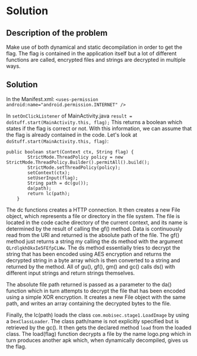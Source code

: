 # Solution

## Description of the problem

Make use of both dynamical and static decompilation in order to get the flag. The flag is contained
in the application itself but a lot of different functions are called, encrypted files and strings
are decrypted in multiple ways.

## Solution

In the Manifest.xml:
`<uses-permission android:name="android.permission.INTERNET" />`

In `setOnClickListener` of MainActivity.java
`result = doStuff.start(MainActivity.this, flag);`
This returns a boolean which states if the flag is correct or not. With this information, we can
assume that the flag is already contained in the code. Let's look
at `doStuff.start(MainActivity.this, flag)`:

````
public boolean start(Context ctx, String flag) {
        StrictMode.ThreadPolicy policy = new StrictMode.ThreadPolicy.Builder().permitAll().build();
        StrictMode.setThreadPolicy(policy);
        setContext(ctx);
        setUserInput(flag);
        String path = dc(gu());
        da(path);
        return lc(path);
    }
````

The dc functions creates a HTTP connection. It then creates a new File object, which represents a
file or directory in the file system. The file is located in the code cache directory of the current
context, and its name is determined by the result of calling the gf() method. Data is continuously
read from the URl and returned is the absolute path of the file. The gf() method just returns a
string my calling the ds method with the argument `QLrdlqkhOkxIe5FEfpCLWw`. The ds method
essentially tries to decrypt the string that has been encoded using AES encryption and returns the
decrypted string in a byte array which is then converted to a string and returned by the method. All
of gu(), gf(), gm() and gc() calls ds() with different input strings and return strings themselves.

The absolute file path returned is passed as a parameter to the da() function which in turn attempts
to decrypt the file that has been encoded using a simple XOR encryption. It creates a new File
object with the same path, and writes an array containing the decrypted bytes to the file.

Finally, the lc(path) loads the class `com.mobisec.stage1.LoadImage` by using a `DexClassLoader`.
The class path/name is not explicitly specified but is retrieved by the gc(). It then gets the
declared method `load` from the loaded class. The load(flag) function decrypts a file by the name
logo.png which in turn produces another apk which, when dynamically decompiled, gives us the flag. 